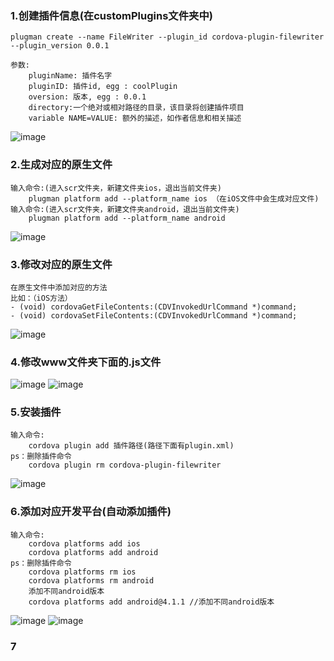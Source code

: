 ### 1.创建插件信息(在customPlugins文件夹中)
    plugman create --name FileWriter --plugin_id cordova-plugin-filewriter --plugin_version 0.0.1
    
    参数:
        pluginName: 插件名字
        pluginID: 插件id, egg : coolPlugin
        oversion: 版本, egg : 0.0.1
        directory:一个绝对或相对路径的目录，该目录将创建插件项目
        variable NAME=VALUE: 额外的描述，如作者信息和相关描述
    
![image](https://github.com/jinzekid/cordova-native-hybirdDev/blob/master/src/imgs/cordova%E8%87%AA%E5%AE%9A%E4%B9%89%E6%8F%92%E4%BB%B6/1.png)

### 2.生成对应的原生文件
    输入命令:(进入scr文件夹，新建文件夹ios，退出当前文件夹)
        plugman platform add --platform_name ios （在iOS文件中会生成对应文件)
    输入命令:(进入scr文件夹，新建文件夹android，退出当前文件夹)
        plugman platform add --platform_name android
![image](https://github.com/jinzekid/cordova-native-hybirdDev/blob/master/src/imgs/cordova%E8%87%AA%E5%AE%9A%E4%B9%89%E6%8F%92%E4%BB%B6/2.png)

### 3.修改对应的原生文件
    在原生文件中添加对应的方法
    比如：（iOS方法）
    - (void) cordovaGetFileContents:(CDVInvokedUrlCommand *)command;
    - (void) cordovaSetFileContents:(CDVInvokedUrlCommand *)command;
![image](https://github.com/jinzekid/cordova-native-hybirdDev/blob/master/src/imgs/cordova%E8%87%AA%E5%AE%9A%E4%B9%89%E6%8F%92%E4%BB%B6/3.png)

### 4.修改www文件夹下面的.js文件
![image](https://github.com/jinzekid/cordova-native-hybirdDev/blob/master/src/imgs/cordova%E8%87%AA%E5%AE%9A%E4%B9%89%E6%8F%92%E4%BB%B6/4.png)
![image](https://github.com/jinzekid/cordova-native-hybirdDev/blob/master/src/imgs/cordova%E8%87%AA%E5%AE%9A%E4%B9%89%E6%8F%92%E4%BB%B6/5.png)

### 5.安装插件
    输入命令:
        cordova plugin add 插件路径(路径下面有plugin.xml)
    ps：删除插件命令
        cordova plugin rm cordova-plugin-filewriter

![image](https://github.com/jinzekid/cordova-native-hybirdDev/blob/master/src/imgs/cordova%E8%87%AA%E5%AE%9A%E4%B9%89%E6%8F%92%E4%BB%B6/6.png)

### 6.添加对应开发平台(自动添加插件)
    输入命令:
        cordova platforms add ios
        cordova platforms add android
    ps：删除插件命令
        cordova platforms rm ios
        cordova platforms rm android
        添加不同android版本
        cordova platforms add android@4.1.1 //添加不同android版本
        
 ![image](https://github.com/jinzekid/cordova-native-hybirdDev/blob/master/src/imgs/cordova%E8%87%AA%E5%AE%9A%E4%B9%89%E6%8F%92%E4%BB%B6/7.png)
  ![image](https://github.com/jinzekid/cordova-native-hybirdDev/blob/master/src/imgs/cordova%E8%87%AA%E5%AE%9A%E4%B9%89%E6%8F%92%E4%BB%B6/8.png)
  
### 7
    
